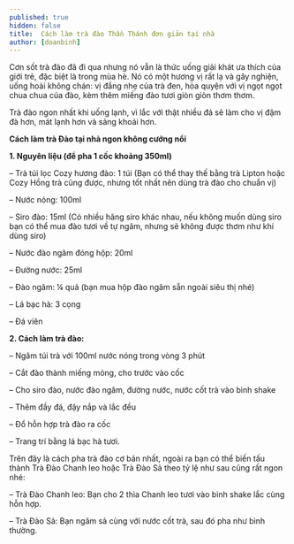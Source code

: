 ```yaml
---
published: true
hidden: false
title:  Cách làm trà đào Thần Thánh đơn giản tại nhà
author: [doanbinh] 
---
```


Cơn sốt trà đào đã đi qua nhưng nó vẫn là thức uống giải khát ưa thích của giới trẻ, đặc biệt là trong mùa hè. Nó có một hương vị rất lạ và gây nghiện, uống hoài không chán: vị đắng nhẹ của trà đen, hòa quyện với vị ngọt ngọt chua chua của đào, kèm thêm miếng đào tươi giòn giòn thơm thơm. 

Trà đào ngon nhất khi uống lạnh, vì lắc với thật nhiều đá sẽ làm cho vị đậm đà hơn, mát lạnh hơn và sảng khoái hơn.

**Cách làm trà Đào tại nhà ngon không cướng nổi**

**1. Nguyên liệu (để pha 1 cốc khoảng 350ml)**

– Trà túi lọc Cozy hương đào: 1 túi (Bạn có thể thay thế bằng trà Lipton hoặc Cozy Hồng trà cũng được, nhưng tốt nhất nên dùng trà đào cho chuẩn vị)

– Nước nóng: 100ml

– Siro đào: 15ml (Có nhiều hãng siro khác nhau, nếu không muốn dùng siro bạn có thể mua đào tươi về tự ngâm, nhưng sẽ không được thơm như khi dùng siro)

– Nước đào ngâm đóng hộp: 20ml

– Đường nước: 25ml

– Đào ngâm: ¼ quả (bạn mua hộp đào ngâm sẵn ngoài siêu thị nhé)

– Lá bạc hà: 3 cọng

– Đá viên

**2. Cách làm trà đào:**

– Ngâm túi trà với 100ml nước nóng trong vòng 3 phút

– Cắt đào thành miếng mỏng, cho trước vào cốc

– Cho siro đào, nước đào ngâm, đường nước, nước cốt trà vào bình shake

– Thêm đầy đá, đậy nắp và lắc đều

– Đổ hỗn hợp trà đào ra cốc

– Trang trí bằng lá bạc hà tươi.

                      
Trên đây là cách pha trà đào cơ bản nhất, ngoài ra bạn có thể biến tấu thành Trà Đào Chanh leo hoặc Trà Đào Sả theo tỷ lệ như sau cũng rất ngon nhé:

– Trà Đào Chanh leo: Bạn cho 2 thìa Chanh leo tươi vào bình shake lắc cùng hỗn hợp.

– Trà Đào Sả: Bạn ngâm sả cùng với nước cốt trà, sau đó pha như bình thường.